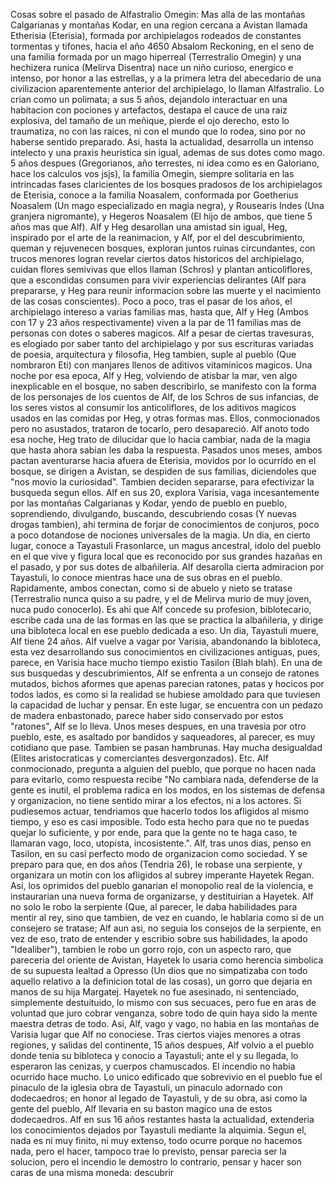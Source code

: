 Cosas sobre el pasado de Alfastralio Omegin:
Mas alla de las montañas Calgarianas y montañas Kodar, en una region cercana a Avistan llamada Etherisia (Eterisia), formada por archipielagos rodeados de constantes tormentas y tifones, hacia el año 4650 Absalom Reckoning, en el seno de una familia formada por un mago hiperreal (Terrestralio Omegin) y una hechizera runica (Melirva Disentra) nace un niño curioso, energico e intenso, por honor a las estrellas, y a la primera letra del abecedario de una civilizacion aparentemente anterior del archipielago, lo llaman Alfastralio. Lo crian como un polimata; a sus 5 años, dejandolo interactuar en una habitacion con pociones y artefactos, destapa el cauce de una raiz explosiva, del tamaño de un meñique, pierde el ojo derecho, esto lo traumatiza, no con las raices, ni con el mundo que lo rodea, sino por no haberse sentido preparado. Asi, hasta la actualidad, desarrolla un intenso intelecto y una praxis heuristica sin igual, ademas de sus dotes como mago. 5 años despues (Gregorianos, año terrestes, ni idea como es en Galoriano, hace los calculos vos jsjs), la familia Omegin, siempre solitaria en las intrincadas fases claricientes de los bosques pradosos de los archipielagos de Eterisia, conoce a la familia Noasalem, conformada por Goetherius Noasalem (Un mago especializado en magia negra), y Rousearis Indes (Una granjera nigromante), y Hegeros Noasalem (El hijo de ambos, que tiene 5 años mas que Alf). Alf y Heg desarollan una amistad sin igual, Heg, inspirado por el arte de la reanimacion, y Alf, por el del descubrimiento, queman y rejuvenecen bosques, exploran juntos ruinas circundantes, con trucos menores logran revelar ciertos datos historicos del archipielago, cuidan flores semivivas que ellos llaman (Schros) y plantan anticoliflores, que a escondidas consumen para vivir experiencias delirantes (Alf para prepararse, y Heg para reunir informacion sobre las muerte y el nacimiento de las cosas conscientes). Poco a poco, tras el pasar de los años, el archipielago intereso a varias familias mas, hasta que, Alf y Heg (Ambos con 17 y 23 años respectivamente) viven a la par de 11 familias mas de personas con dotes o saberes magicos. Alf a pesar de ciertas travesuras, es elogiado por saber tanto del archipielago y por sus escrituras variadas de poesia, arquitectura y filosofia, Heg tambien, suple al pueblo (Que nombraron Eti) con manjares llenos de aditivos vitaminicos magicos. Una noche por esa epoca, Alf y Heg, volviendo de atisbar la mar, ven algo inexplicable en el bosque, no saben describirlo, se manifesto con la forma de los personajes de los cuentos de Alf, de los Schros de sus infancias, de los seres vistos al consumir los anticoliflores, de los aditivos magicos usados en las comidas por Heg, y otras formas mas. Ellos, conmocionados pero no asustados, trataron de tocarlo, pero desapareció. Alf anoto todo esa noche, Heg trato de dilucidar que lo hacia cambiar, nada de la magia que hasta ahora sabian les daba la respuesta. Pasados unos meses, ambos pactan aventurarse hacia afuera de Eterisia, movidos por lo ocurrido en el bosque, se dirigen a Avistan, se despiden de sus familias, diciendoles que "nos movio la curiosidad". Tambien deciden separarse, para efectivizar la busqueda segun ellos. Alf en sus 20, explora Varisia, vaga incesantemente por las montañas Calgarianas y Kodar, yendo de pueblo en pueblo, soprendiendo, divulgando, buscando, descubriendo cosas (Y nuevas drogas tambien), ahi termina de forjar de conocimientos de conjuros, poco a poco dotandose de nociones universales de la magia. Un dia, en cierto lugar, conoce a Tayastuli Frasonlarce, un magus ancestral, idolo del pueblo  en el que vive y figura local que es reconocido por sus grandes hazañas en el pasado, y por sus dotes de albañileria. Alf desarolla cierta admiracion por Tayastuli, lo conoce mientras hace una de sus obras en el pueblo. Rapidamente, ambos conectan, como si de abuelo y nieto se tratase (Terrestralio nunca quiso a su padre, y el de Melirva murio de muy joven, nuca pudo conocerlo). Es ahi que Alf concede su profesion, biblotecario, escribe cada una de las formas en las que se practica la albañileria, y dirige una bibloteca local en ese pueblo dedicada a eso. Un dia, Tayastuli muere, Alf tiene 24 años. Alf vuelve a vagar por Varisia, abandonando la bibloteca, esta vez desarrollando sus conocimientos en civilizaciones antiguas, pues, parece, en Varisia hace mucho tiempo existio Tasilon (Blah blah). En una de sus busquedas y descubrimientos, Alf se enfrenta a un consejo de ratones mutados, bichos aformes que apenas parecian ratones, patas y hocicos por todos lados, es como si la realidad se hubiese amoldado para que tuviesen la capacidad de luchar y pensar. En este lugar, se encuentra con un pedazo de madera enbastonado, parece haber sido conservado por estos "ratones", Alf se lo lleva. Unos meses despues, en una travesia por otro pueblo, este, es asaltado por bandidos y saqueadores, al parecer, es muy cotidiano que pase. Tambien se pasan hambrunas. Hay mucha desigualdad (Elites aristocraticas y comerciantes desvergonzados). Etc. Alf conmocionado, pregunta a alguien del pueblo, que porque no hacen nada para evitarlo, como respuesta recibe "No cambiara nada, defenderse de la gente es inutil, el problema radica en los modos, en los sistemas de defensa y organizacion, no tiene sentido mirar a los efectos, ni a los actores. Si pudiesemos actuar, tendriamos que hacerlo todos los afligidos al mismo tiempo, y eso es casi imposible. Todo esta hecho para que no te puedas quejar lo suficiente, y por ende, para que la gente no te haga caso, te llamaran vago, loco, utopista, incosistente.". Alf, tras unos dias, penso en Tasilon, en su casi perfecto modo de organizacion como sociedad. Y se preparo para que, en dos años (Tendria 26), le robase una serpiente, y organizara un motin con los afligidos al subrey imperante Hayetek Regan. Asi, los oprimidos del pueblo ganarian el monopolio real de la violencia, e instaurarian una nueva forma de organizarse, y destituirian a Hayetek. Alf no solo le robo la serpiente (Que, al parecer, le daba habilidades para mentir al rey, sino que tambien, de vez en cuando, le hablaria como si de un consejero se tratase; Alf aun asi, no seguia los consejos de la serpiente, en vez de eso, trato de entender y escribio sobre sus habilidades, la apodo "Idealiber"), tambien le robo un gorro rojo, con un aspecto raro, que pareceria del oriente de Avistan, Hayetek lo usaria como herencia simbolica de su supuesta lealtad a Opresso (Un dios que no simpatizaba con todo aquello relativo a la definicion total de las cosas), un gorro que dejaria en manos de su hija Margatej. Hayetek no fue asesinado, ni sentenciado, simplemente destuituido, lo mismo con sus secuaces, pero fue en aras de voluntad que juro cobrar venganza, sobre todo de quin haya sido la mente maestra detras de todo. Asi, Alf, vago y vago, no habia en las montañas de Varisia lugar que Alf no conociese. Tras ciertos viajes menores a otras regiones, y salidas del continente, 15 años despues, Alf volvio a el pueblo donde tenia su bibloteca y conocio a Tayastuli; ante el y su llegada, lo esperaron las cenizas, y cuerpos chamuscados. El incendio no habia ocurrido hace mucho. Lo unico edificado que sobrevivio en el pueblo fue el pinaculo de la iglesia obra de Tayastuli, un pinaculo adornado con dodecaedros; en honor al legado de Tayastuli, y de su obra, asi como la gente del pueblo, Alf llevaria en su baston magico una de estos dodecaedros. Alf en sus 16 años restantes hasta la actualidad, extenderia los conocimientos dejados por Tayastuli mediante la alquimia. Segun el, nada es ni muy finito, ni muy extenso, todo ocurre porque no hacemos nada, pero el hacer, tampoco trae lo previsto, pensar parecia ser la solucion, pero el incendio le demostro lo contrario, pensar y hacer son caras de una misma moneda: descubrir